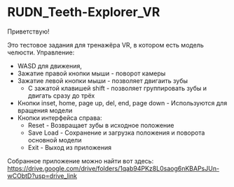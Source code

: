 # RUDN_Teeth-Explorer_VR
Приветствую!

Это тестовое задания для тренажёра VR, в котором есть модель челюсти.
Управление:
- WASD для движения,
- Зажатие правой кнопки мыши - поворот камеры
- Зажатие левой кнопки мыши - позволяет двигаить зубы
     - С зажатой клавишей shift - позволяет группировать зубы и двигать сразу до трёх
- Кнопки inset, home, page up, del, end, page down - Используются для вращения модели
- Кнопки интерфейса справа:
   - Reset - Возвращает зубы в исходное положение
   - Save Load - Сохранение и загрузка положения и поворота основной модели
   - Exit - Выход из приложения

Собранное приложение можно найти вот здесь: https://drive.google.com/drive/folders/1qab94PKz8L0saog6nKBAPsJUn-wCObtD?usp=drive_link
